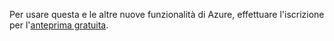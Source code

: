 Per usare questa e le altre nuove funzionalità di Azure, effettuare l'iscrizione per l'[anteprima gratuita](https://account.windowsazure.com/PreviewFeatures).

<!--HONumber=42-->
